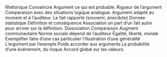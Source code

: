 Rhétorique 
Convaincre 
Argument ce qui est probable. 
Rigueur de l’argument
Comparaison avec des situations logique analogue.
Argument adapté au moment et à l’auditeur.
Le fait rapporté (souvenir, anecdote)
Donnée statistique
Définition et conséquence
Association on part d’un fait autre pour arriver sur la définition.
Dissociation
Comparaison
Augment communautaire
Norme sociale dépend de l’auditeur
Égalité, liberté, morale
Exemplifier faire d’une cas particulier l’illustration d’une généralité
L’argument par l’exemple
Poids accorder aux arguments
La probabilité d’une événement, du risque
Accord global sur les valeurs.
